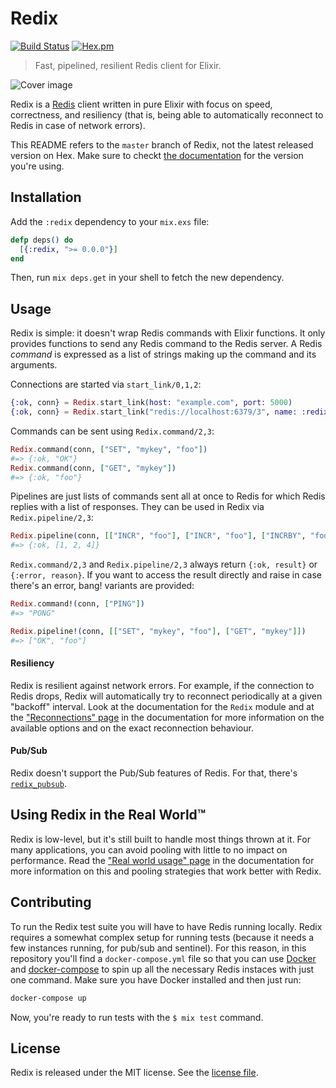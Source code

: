 # Redix

[![Build Status](https://travis-ci.org/whatyouhide/redix.svg?branch=master)](https://travis-ci.org/whatyouhide/redix)
[![Hex.pm](https://img.shields.io/hexpm/v/redix.svg)](https://hex.pm/packages/redix)

> Fast, pipelined, resilient Redis client for Elixir.

![Cover image](http://i.imgur.com/ZG2RXsb.png)

Redix is a [Redis][redis] client written in pure Elixir with focus on speed, correctness, and resiliency (that is, being able to automatically reconnect to Redis in case of network errors).

This README refers to the `master` branch of Redix, not the latest released version on Hex. Make sure to checkt [the documentation](http://hexdocs.pm/redix) for the version you're using.

## Installation

Add the `:redix` dependency to your `mix.exs` file:

```elixir
defp deps() do
  [{:redix, ">= 0.0.0"}]
end
```

Then, run `mix deps.get` in your shell to fetch the new dependency.

## Usage

Redix is simple: it doesn't wrap Redis commands with Elixir functions. It only provides functions to send any Redis command to the Redis server. A Redis *command* is expressed as a list of strings making up the command and its arguments.

Connections are started via `start_link/0,1,2`:

```elixir
{:ok, conn} = Redix.start_link(host: "example.com", port: 5000)
{:ok, conn} = Redix.start_link("redis://localhost:6379/3", name: :redix)
```

Commands can be sent using `Redix.command/2,3`:

```elixir
Redix.command(conn, ["SET", "mykey", "foo"])
#=> {:ok, "OK"}
Redix.command(conn, ["GET", "mykey"])
#=> {:ok, "foo"}
```

Pipelines are just lists of commands sent all at once to Redis for which Redis replies with a list of responses. They can be used in Redix via `Redix.pipeline/2,3`:

```elixir
Redix.pipeline(conn, [["INCR", "foo"], ["INCR", "foo"], ["INCRBY", "foo", "2"]])
#=> {:ok, [1, 2, 4]}
```

`Redix.command/2,3` and `Redix.pipeline/2,3` always return `{:ok, result}` or `{:error, reason}`. If you want to access the result directly and raise in case there's an error, bang! variants are provided:

```elixir
Redix.command!(conn, ["PING"])
#=> "PONG"

Redix.pipeline!(conn, [["SET", "mykey", "foo"], ["GET", "mykey"]])
#=> ["OK", "foo"]
```

#### Resiliency

Redix is resilient against network errors. For example, if the connection to Redis drops, Redix will automatically try to reconnect periodically at a given "backoff" interval. Look at the documentation for the `Redix` module and at the ["Reconnections" page][docs-reconnections] in the documentation for more information on the available options and on the exact reconnection behaviour.

#### Pub/Sub

Redix doesn't support the Pub/Sub features of Redis. For that, there's [`redix_pubsub`][redix-pubsub].

## Using Redix in the Real World™

Redix is low-level, but it's still built to handle most things thrown at it. For many applications, you can avoid pooling with little to no impact on performance. Read the ["Real world usage" page][docs-real-world-usage] in the documentation for more information on this and pooling strategies that work better with Redix.

## Contributing

To run the Redix test suite you will have to have Redis running locally. Redix requires a somewhat complex setup for running tests (because it needs a few instances running, for pub/sub and sentinel). For this reason, in this repository you'll find a `docker-compose.yml` file so that you can use [Docker][docker] and [docker-compose][] to spin up all the necessary Redis instaces with just one command. Make sure you have Docker installed and then just run:

```bash
docker-compose up
```

Now, you're ready to run tests with the `$ mix test` command.

## License

Redix is released under the MIT license. See the [license file](LICENSE.txt).


[redis]: http://redis.io
[redix-pubsub]: https://github.com/whatyouhide/redix_pubsub
[docs-reconnections]: http://hexdocs.pm/redix/reconnections.html
[docs-real-world-usage]: http://hexdocs.pm/redix/real-world-usage.html
[docker]: https://www.docker.com
[docker-compose]: https://docs.docker.com/compose/
